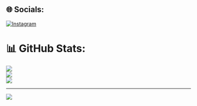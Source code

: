 
## 🌐 Socials:
[![Instagram](https://img.shields.io/badge/Instagram-%23E4405F.svg?logo=Instagram&logoColor=white)](https://instagram.com/costa_gcz) 
# 📊 GitHub Stats:
![](https://github-readme-stats.vercel.app/api?username=GabrielCJesus&theme=ocean_dark&hide_border=false&include_all_commits=false&count_private=false)<br/>
![](https://github-readme-streak-stats.herokuapp.com/?user=GabrielCJesus&theme=ocean_dark&hide_border=false)<br/>
![](https://github-readme-stats.vercel.app/api/top-langs/?username=GabrielCJesus&theme=ocean_dark&hide_border=false&include_all_commits=false&count_private=false&layout=compact)

---
[![](https://visitcount.itsvg.in/api?id=GabrielCJesus&icon=6&color=12)](https://visitcount.itsvg.in)

<!-- Proudly created with GPRM ( https://gprm.itsvg.in ) -->
